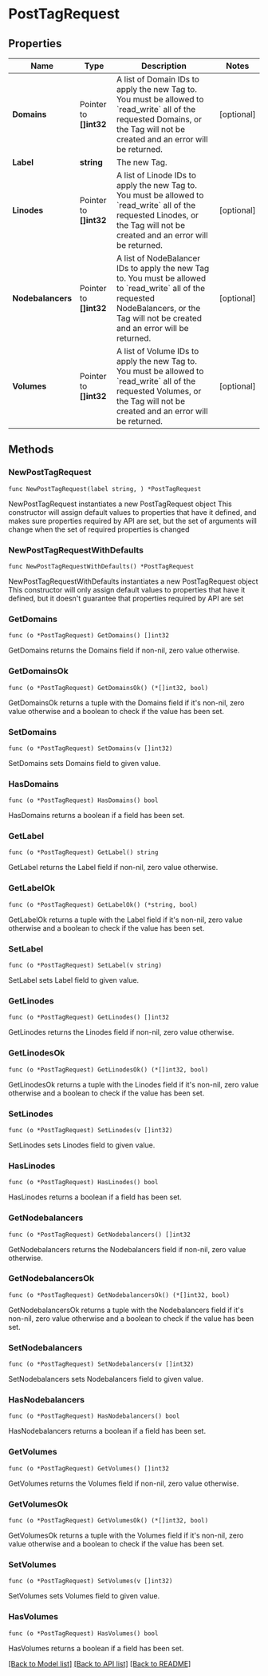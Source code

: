 # PostTagRequest

## Properties

Name | Type | Description | Notes
------------ | ------------- | ------------- | -------------
**Domains** | Pointer to **[]int32** | A list of Domain IDs to apply the new Tag to.  You must be allowed to &#x60;read_write&#x60; all of the requested Domains, or the Tag will not be created and an error will be returned. | [optional] 
**Label** | **string** | The new Tag. | 
**Linodes** | Pointer to **[]int32** | A list of Linode IDs to apply the new Tag to.  You must be allowed to &#x60;read_write&#x60; all of the requested Linodes, or the Tag will not be created and an error will be returned. | [optional] 
**Nodebalancers** | Pointer to **[]int32** | A list of NodeBalancer IDs to apply the new Tag to. You must be allowed to &#x60;read_write&#x60; all of the requested NodeBalancers, or the Tag will not be created and an error will be returned. | [optional] 
**Volumes** | Pointer to **[]int32** | A list of Volume IDs to apply the new Tag to.  You must be allowed to &#x60;read_write&#x60; all of the requested Volumes, or the Tag will not be created and an error will be returned. | [optional] 

## Methods

### NewPostTagRequest

`func NewPostTagRequest(label string, ) *PostTagRequest`

NewPostTagRequest instantiates a new PostTagRequest object
This constructor will assign default values to properties that have it defined,
and makes sure properties required by API are set, but the set of arguments
will change when the set of required properties is changed

### NewPostTagRequestWithDefaults

`func NewPostTagRequestWithDefaults() *PostTagRequest`

NewPostTagRequestWithDefaults instantiates a new PostTagRequest object
This constructor will only assign default values to properties that have it defined,
but it doesn't guarantee that properties required by API are set

### GetDomains

`func (o *PostTagRequest) GetDomains() []int32`

GetDomains returns the Domains field if non-nil, zero value otherwise.

### GetDomainsOk

`func (o *PostTagRequest) GetDomainsOk() (*[]int32, bool)`

GetDomainsOk returns a tuple with the Domains field if it's non-nil, zero value otherwise
and a boolean to check if the value has been set.

### SetDomains

`func (o *PostTagRequest) SetDomains(v []int32)`

SetDomains sets Domains field to given value.

### HasDomains

`func (o *PostTagRequest) HasDomains() bool`

HasDomains returns a boolean if a field has been set.

### GetLabel

`func (o *PostTagRequest) GetLabel() string`

GetLabel returns the Label field if non-nil, zero value otherwise.

### GetLabelOk

`func (o *PostTagRequest) GetLabelOk() (*string, bool)`

GetLabelOk returns a tuple with the Label field if it's non-nil, zero value otherwise
and a boolean to check if the value has been set.

### SetLabel

`func (o *PostTagRequest) SetLabel(v string)`

SetLabel sets Label field to given value.


### GetLinodes

`func (o *PostTagRequest) GetLinodes() []int32`

GetLinodes returns the Linodes field if non-nil, zero value otherwise.

### GetLinodesOk

`func (o *PostTagRequest) GetLinodesOk() (*[]int32, bool)`

GetLinodesOk returns a tuple with the Linodes field if it's non-nil, zero value otherwise
and a boolean to check if the value has been set.

### SetLinodes

`func (o *PostTagRequest) SetLinodes(v []int32)`

SetLinodes sets Linodes field to given value.

### HasLinodes

`func (o *PostTagRequest) HasLinodes() bool`

HasLinodes returns a boolean if a field has been set.

### GetNodebalancers

`func (o *PostTagRequest) GetNodebalancers() []int32`

GetNodebalancers returns the Nodebalancers field if non-nil, zero value otherwise.

### GetNodebalancersOk

`func (o *PostTagRequest) GetNodebalancersOk() (*[]int32, bool)`

GetNodebalancersOk returns a tuple with the Nodebalancers field if it's non-nil, zero value otherwise
and a boolean to check if the value has been set.

### SetNodebalancers

`func (o *PostTagRequest) SetNodebalancers(v []int32)`

SetNodebalancers sets Nodebalancers field to given value.

### HasNodebalancers

`func (o *PostTagRequest) HasNodebalancers() bool`

HasNodebalancers returns a boolean if a field has been set.

### GetVolumes

`func (o *PostTagRequest) GetVolumes() []int32`

GetVolumes returns the Volumes field if non-nil, zero value otherwise.

### GetVolumesOk

`func (o *PostTagRequest) GetVolumesOk() (*[]int32, bool)`

GetVolumesOk returns a tuple with the Volumes field if it's non-nil, zero value otherwise
and a boolean to check if the value has been set.

### SetVolumes

`func (o *PostTagRequest) SetVolumes(v []int32)`

SetVolumes sets Volumes field to given value.

### HasVolumes

`func (o *PostTagRequest) HasVolumes() bool`

HasVolumes returns a boolean if a field has been set.


[[Back to Model list]](../README.md#documentation-for-models) [[Back to API list]](../README.md#documentation-for-api-endpoints) [[Back to README]](../README.md)


